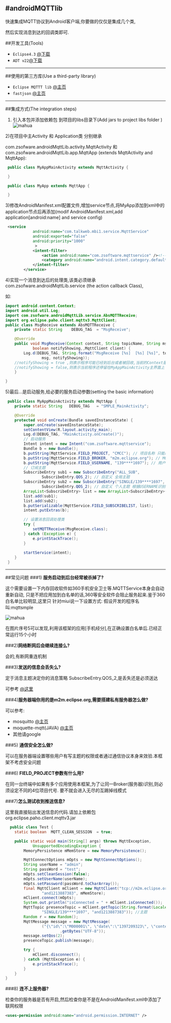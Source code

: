 #androidMQTTlib
------

快速集成MQTT协议到Android客户端,你要做的仅仅是集成几个类,

然后实现消息到达的回调类即可.

##开发工具(Tools)

* `Eclipse4.3` [@下载](http://eclipse.org)
* `ADT v22`[@下载](http://developer.android.com/tools/sdk/eclipse-adt.html)

------

##使用的第三方库(Use a third-party library)
* `Eclipse MQTTT lib` [@主页](http://www.eclipse.org/paho/)
* `fastjson` [@主页](http://code.alibabatech.com/wiki/display/FastJSON/Documentation)

------
##集成方式(The integration steps)
1) 引入本包并添加依赖包 到项目的libs目录下(Add jars to project libs folder )
![mahua](http://t29-3.yunpan.360.cn/p/800-600.9ca48a6acae0370d8221f10cf7c7fd157ce6cdad.e805db.jpg?t=8320ea97142b9ebce772fe50bb11d098&d=20131116)

2)在项目中主Activity 和 Application类 分别继承 

com.zsofware.androidMqttLib.activity.MqttActivity 和 com.zsofware.androidMqttLib.app.MqttApp (extends MqttActivity and  MqttApp):

```java
 public class MyAppMainActivity extends MqttActivity {

 }
```
```java
 public class MyApp extends MqttApp {

 }
```
3)修改AndroidManifest.xml配置文件,增加service节点,将MyApp添加到xml中的application节点后再添加(modif AndroidManifest.xml,add application[android:name] and service config)

```xml
 <service
            android:name="com.talkweb.mbi1.service.MqttService"
            android:exported="false"
            android:priority="1000"
             >
            <intent-filter>
                <action android:name="com.zsoftware.mqttservice" /><!--根据你需要定义该名称,该名称也是服务启动名称-->
                <category android:name="android.intent.category.default" />
            </intent-filter>
        </service>
```

4)实现一个消息到达后的处理类,该类必须继承com.zsofware.androidMqttLib.service (the action callback Class),

如:
```java
import android.content.Context;
import android.util.Log;
import com.zsofware.androidMqttLib.service.AbsMQTTReceive;
import org.eclipse.paho.client.mqttv3.MqttClient;
public class MsgReceive extends AbsMQTTReceive {
    private static String    DEBUG_TAG	= "MsgReceive";

	@Override
	public void MsgReceive(Context context, String topicName, String msg,
			boolean notifyShowing,,MqttClient client) {
		Log.d(DEBUG_TAG, String.format("MsgReceive [%s]  [%s] [%s]", topicName,
				msg, notifyShowing));
    //notifyShowing = true ,则表示程序可能已经到后台或者被回收,当前的Context是service
    //notifyShowing = false,则表示当前程序还停留在MyAppMainActivity主界面上
	}

}
```
5)最后...是启动服务,给必要的服务启动参数(setting the basic information)
```java
 public class MyAppMainActivity extends MqttApp {
    private static String	DEBUG_TAG	= "SMPLE_MainActivity";

	@Override
	protected void onCreate(Bundle savedInstanceState) {
		super.onCreate(savedInstanceState);
		setContentView(R.layout.activity_main);
		Log.d(DEBUG_TAG, "MainActivity.onCreate()");
		// 启动服务
		Intent intent = new Intent("com.zsoftware.mqttservice");
		Bundle b = new Bundle();
		b.putString(MqttService.FIELD_PROJECT, "CMCC"); // 项目名称 只能必须是4位唯一代码
		b.putString(MqttService.FIELD_BROKER, "m2m.eclipse.org"); // MQTT Server
		b.putString(MqttService.FIELD_USERNAME, "139****1697"); // 用户名
		// 订阅主题
		SubscribeEntry sub1 = new SubscribeEntry("ALL_SUB",
				SubscribeEntry.QOS_2); // 自定义 全局主题
		SubscribeEntry sub2 = new SubscribeEntry("SINGLE/139****1697",
				SubscribeEntry.QOS_2); // 自定义 个人主题 根据USERNAME识别
		ArrayList<SubscribeEntry> list = new ArrayList<SubscribeEntry>();
		list.add(sub1);
		list.add(sub2);
		b.putSerializable(MqttService.FIELD_SUBSCRIBELIST, list);
		intent.putExtras(b);

		// 设置消息回调处理类
		try {
			setMQTTReceive(MsgReceive.class);
		} catch (Exception e) {
			e.printStackTrace();
		}
		
		startService(intent);
	}
 }
```

------
##常见问题
###1) **服务启动到后台经常被杀掉了?**

   这个需要设置一下内存回收软件如360手机安全卫士等.MQTTService本身会自动重新自动,
   只是不把应用加到白名单的话,360等安全软件会阻止服务起来.鉴于360白名单比较明显,这里只
   针对miui说一下设置方式:
   假设开发的程序名叫:mqttsmple
   
   ![mahua](http://t29-2.yunpan.360.cn/p/800-600.0c0960c6a8ac59da445e52ed9f29af81078437ea.411154.jpg?t=8320ea97142b9ebce772fe50bb11d098&d=20131116)
   
   在图片序号5可以发现,利用该框架的应用[手机经分],在正确设置白名单后.已经正常运行15个小时




###2)**网络断网后会继续连接么?**

会的,有断网重连机制


###3)**发送的信息会丢失么?**
  
  定于消息主题决定你的消息策略 SubscribeEntry.QOS_2,是丢失还是必须送达
  
  可参考 [@这里](http://www.eclipse.org/paho/files/mqttdoc/Cclient/qos.html)


###4)**服务器端你用的是m2m.eclipse.org,需要搭建私有服务器怎么做?**
  
  可以参考:
    
* mosquitto [@主页](http://mosquitto.org/)
* moquette-mqtt(JAVA) [@主页](https://code.google.com/p/moquette-mqtt/)
* 其他请google


###5) **通信安全怎么做?**

可以在服务器端设置哪些用户有写主题的权限或者通过通信协议本身来效验.本框架不考虑安全问题
  
###6) **FIELD_PROJECT参数有什么用?**
 
 在同一台终端中如果有多个应用使用本框架,为了让同一Broker(服务器)识别,则必须设定不同的4位项目代号.
 要不就会进入无尽的互踢掉线模式
 
###7)**怎么测试收到推送信息?**
  
  这里我直接贴出发送信息的代码.请加上依赖包 org.eclipse.paho.client.mqttv3.jar
  
```java
  public class Test {
	static boolean	MQTT_CLEAN_SESSION	= true;

	public static void main(String[] args) throws MqttException,
			UnsupportedEncodingException {
		MemoryPersistence mMemStore = new MemoryPersistence();

		MqttConnectOptions mOpts = new MqttConnectOptions();
		String userName = "admin";
		String passWord = "test";
		mOpts.setCleanSession(false);
		mOpts.setUserName(userName);
		mOpts.setPassword(passWord.toCharArray());
		final MqttClient mClient = new MqttClient("tcp://m2m.eclipse.org:1883",
				"and1213887383", mMemStore);
		mClient.connect(mOpts);
		System.out.println("isConnected = " + mClient.isConnected());
		MqttTopic presenceTopic = mClient.getTopic(String.format(Locale.US,
				"SINGLE/139****1697", "and1213887383")); //主题
		Random r = new Random();
		MqttMessage message = new MqttMessage(
				("{\"id\":\"M000001\", \"date\":\"1397209323\", \"content\":\"预存营销-120元的10元流量套餐年包减免优惠(2013年“两节”促销)\"}")
						.getBytes("UTF-8"));
		message.setQos(2);
		presenceTopic.publish(message);

		try {
			mClient.disconnect();
		} catch (MqttException e) {
			e.printStackTrace();
		}
	}
}
```

###8) **连不上服务器?**

检查你的服务器是否有开启,然后检查你是不是在AndroidManifest.xml中添加了联网权限

```xml
<uses-permission android:name="android.permission.INTERNET" />
```
